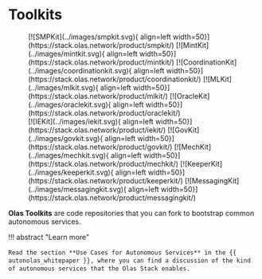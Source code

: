 # Toolkits

<figure markdown>
[![SMPKit](../images/smpkit.svg){ align=left width=50}](https://stack.olas.network/product/smpkit/)
[![MintKit](../images/mintkit.svg){ align=left width=50}](https://stack.olas.network/product/mintkit/)
[![CoordinationKit](../images/coordinationkit.svg){ align=left width=50}](https://stack.olas.network/product/coordinationkit/)
[![MLKit](../images/mlkit.svg){ align=left width=50}](https://stack.olas.network/product/mlkit/)
[![OracleKit](../images/oraclekit.svg){ align=left width=50}](https://stack.olas.network/product/oraclekit/)
<br />
[![IEKit](../images/iekit.svg){ align=left width=50}](https://stack.olas.network/product/iekit/)
[![GovKit](../images/govkit.svg){ align=left width=50}](https://stack.olas.network/product/govkit/)
[![MechKit](../images/mechkit.svg){ align=left width=50}](https://stack.olas.network/product/mechkit/)
[![KeeperKit](../images/keeperkit.svg){ align=left width=50}](https://stack.olas.network/product/keeperkit/)
[![MessagingKit](../images/messagingkit.svg){ align=left width=50}](https://stack.olas.network/product/messagingkit/)
</figure>

**Olas Toolkits** are code repositories that you can fork to bootstrap common autonomous services.

!!! abstract "Learn more"

    Read the section **Use Cases for Autonomous Services** in the {{ autonolas_whitepaper }}, where you can find a discussion of the kind of autonomous services that the Olas Stack enables.
